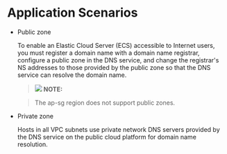 # Application Scenarios<a name="en-us_topic_0035467693"></a>

-   Public zone

    To enable an Elastic Cloud Server \(ECS\) accessible to Internet users, you must register a domain name with a domain name registrar, configure a public zone in the DNS service, and change the registrar's NS addresses to those provided by the public zone so that the DNS service can resolve the domain name.

    > ![](/images/icon-note.gif) **NOTE:** 

    > The ap-sg region does not support public zones.

-   Private zone

    Hosts in all VPC subnets use private network DNS servers provided by the DNS service on the public cloud platform for domain name resolution.


